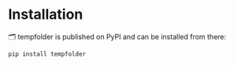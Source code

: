 # Installation

🗂 tempfolder is published on PyPI and can be installed from there:

``` console
pip install tempfolder
```
